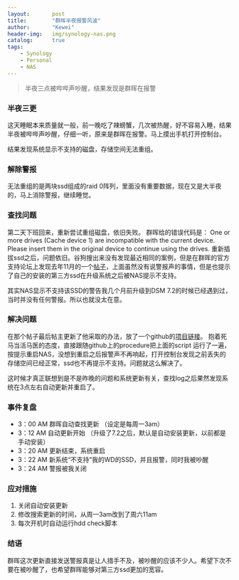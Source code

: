 ```yaml
---
layout:       post
title:        "群晖半夜报警风波"
author:       "Kewei"
header-img:   img/synology-nas.png
catalog:      true
tags:
    - Synology
    - Personal
    - NAS
---
```


> 半夜三点被哔哔声吵醒，结果发现是群晖在报警

### 半夜三更
这天睡眠本来质量就一般，前一晚吃了辣螃蟹，几次被热醒，好不容易入睡，结果半夜被哔哔声吵醒，仔细一听，原来是群晖在报警。马上摸出手机打开控制台。

结果发现系统显示不支持的磁盘，存储空间无法重组。

### 解除警报
无法重组的是两块ssd组成的raid 0阵列，里面没有重要数据，现在又是大半夜的，马上消除警报，继续睡觉。

### 查找问题
第二天下班回来，重新尝试重组磁盘，依旧失败。
群晖给的错误代码是：
One or more drives (Cache device 1) are incompatible with the current device. Please insert them in the original device to continue using the drives.
重新插拔ssd之后，问题依旧。谷狗搜出来没有发现最近相同的案例，但是在群晖的官方支持论坛上发现去年11月的一个[帖子](https://community.synology.com/enu/forum/1/post/190402)，上面虽然没有说警报声的事情，但是也提示了自己的安装的第三方ssd在升级系统之后被NAS提示不支持。

其实NAS显示不支持该SSD的警告我几个月前升级到DSM 7.2的时候已经遇到过， 当时并没有任何警报。所以也就没太在意。

### 解决问题
在那个帖子最后帖主更新了他采取的办法，放了一个github的[项目链接](https://github.com/007revad/Synology_HDD_db)。
抱着死马当活马医的态度，直接跟随github上的procedure把上面的script 运行了一遍，按提示重启NAS，没想到重启之后报警声不再响起，打开控制台发现之前丢失的存储空间已经正常，ssd也不再提示不支持。问题就这么解决了。

这时候才真正联想到是不是昨晚的问题和系统更新有关，查找log之后果然发现系统在3点左右自动更新并重启了。

### 事件复盘
- 3：00 AM 群晖自动查找更新 （设定是每周一3am）
- 3：12 AM 自动更新开始 （升级了7.2之后，默认是自动安装更新，以前都是手动安装）
- 3：20 AM 更新结束，系统重启
- 3：22 AM 新系统“不支持”我的WD的SSD，并且报警，同时我被吵醒
- 3：24 AM 警报被我关闭

### 应对措施
1. 关闭自动安装更新
2. 修改搜索更新的时间，从周一3am改到了周六11am
3. 每次开机时自动运行hdd check脚本   

### 结语
群晖这次更新直接发送警报真是让人措手不及，被吵醒的应该不少人。希望下次不要在被吵醒了，也希望群晖能够对第三方ssd更加的宽容。



